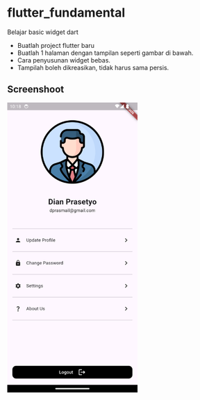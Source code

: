 # flutter_fundamental

Belajar basic widget dart

- Buatlah project flutter baru
- Buatlah 1 halaman dengan tampilan seperti gambar di bawah.
- Cara penyusunan widget bebas.
- Tampilah boleh dikreasikan, tidak harus sama persis.

## Screenshoot

<img src="assets/images/screenshoots/profile.png" width=300 alt='profile page' >
